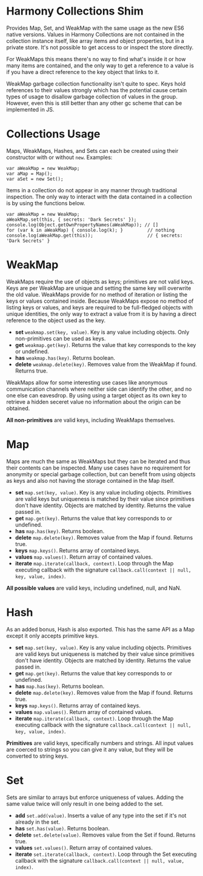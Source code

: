 # Harmony Collections Shim

Provides Map, Set, and WeakMap with the same usage as the new ES6 native versions. Values in Harmony Collections are not contained in the collection instance itself, like array items and object properties, but in a private store. It's not possible to get access to or inspect the store directly.

For WeakMaps this means there's no way to find what's inside it or how many items are contained, and the only way to get a reference to a value is if you have a direct reference to the key object that links to it.

WeakMap garbage collection functionality isn't quite to spec. Keys hold references to their values strongly which has the potential cause certain types of usage to disallow garbage collection of values in the group. However, even this is still better than any other gc scheme that can be implemented in JS.


# Collections Usage

Maps, WeakMaps, Hashes, and Sets can each be created using their constructor with or without `new`. Examples:

    var aWeakMap = new WeakMap;
    var aMap = Map();
    var aSet = new Set();

Items in a collection do not appear in any manner through traditional inspection. The only way to interact with the data contained in a collection is by using the functions below.

    var aWeakMap = new WeakMap;
    aWeakMap.set(this, { secrets: 'Dark Secrets' });
    console.log(Object.getOwnPropertyNames(aWeakMap)); // []
    for (var k in aWeakMap) { console.log(k); }         // nothing
    console.log(aWeakMap.get(this));                    // { secrets: 'Dark Secrets' }


# WeakMap

WeakMaps require the use of objects as keys; primitives are not valid keys. Keys are per WeakMap are unique and setting the same key will overwrite the old value. WeakMaps provide for no method of iteration or listing the keys or values contained inside. Because WeakMaps expose no method of listing keys or values, and keys are required to be full-fledged objects with unique identities, the only way to extract a value from it is by having a direct reference to the object used as the key.

* __set__ `weakmap.set(key, value)`. Key is any value including objects. Only non-primitives can be used as keys.
* __get__ `weakmap.get(key)`. Returns the value that key corresponds to the key or undefined.
* __has__ `weakmap.has(key)`. Returns boolean.
* __delete__ `weakmap.delete(key)`. Removes value from the WeakMap if found. Returns true.

WeakMaps allow for some interesting use cases like anonymous communication channels where neither side can identify the other, and no one else can eavesdrop. By using using a target object as its own key to retrieve a hidden seceret value no information about the origin can be obtained.

__All non-primitives__ are valid keys, including WeakMaps themselves.


# Map

Maps are much the same as WeakMaps but they can be iterated and thus their contents can be inspected. Many use cases have no requirement for anonymity or special garbage collection, but can benefit from using objects as keys and also not having the storage contained in the Map itself.

* __set__ `map.set(key, value)`. Key is any value including objects. Primitives are valid keys but uniqueness is matched by their value since primitives don't have identity. Objects are matched by identity. Returns the value passed in.
* __get__ `map.get(key)`. Returns the value that key corresponds to or undefined.
* __has__ `map.has(key)`. Returns boolean.
* __delete__ `map.delete(key)`. Removes value from the Map if found. Returns true.
* __keys__ `map.keys()`. Returns array of contained keys.
* __values__ `map.values()`. Return array of contained values.
* __iterate__ `map.iterate(callback, context)`. Loop through the Map executing callback with the signature `callback.call(context || null, key, value, index)`.

__All possible values__ are valid keys, including undefined, null, and NaN.


# Hash

As an added bonus, Hash is also exported. This has the same API as a Map except it only accepts primitive keys.

* __set__ `map.set(key, value)`. Key is any value including objects. Primitives are valid keys but uniqueness is matched by their value since primitives don't have identity. Objects are matched by identity. Returns the value passed in.
* __get__ `map.get(key)`. Returns the value that key corresponds to or undefined.
* __has__ `map.has(key)`. Returns boolean.
* __delete__ `map.delete(key)`. Removes value from the Map if found. Returns true.
* __keys__ `map.keys()`. Returns array of contained keys.
* __values__ `map.values()`. Return array of contained values.
* __iterate__ `map.iterate(callback, context)`. Loop through the Map executing callback with the signature `callback.call(context || null, key, value, index)`.

__Primitives__ are valid keys, specifically numbers and strings. All input values are coerced to strings so you can give it any value, but they will be converted to string keys.


# Set

Sets are similar to arrays but enforce uniqueness of values. Adding the same value twice will only result in one being added to the set.

* __add__ `set.add(value)`. Inserts a value of any type into the set if it's not already in the set.
* __has__ `set.has(value)`. Returns boolean.
* __delete__ `set.delete(value)`. Removes value from the Set if found. Returns true.
* __values__ `set.values()`. Return array of contained values.
* __iterate__ `set.iterate(callback, context)`. Loop through the Set executing callback with the signature `callback.call(context || null, value, index)`.